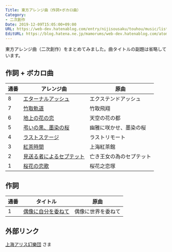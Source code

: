 ```yaml
---
Title: 東方アレンジ曲（作詞+ボカロ曲）
Category:
- 二次創作
Date: 2019-12-09T15:05:00+09:00
URL: https://web-dev.hatenablog.com/entry/nijisousaku/touhou/music/list
EditURL: https://blog.hatena.ne.jp/mamorums/web-dev.hatenablog.com/atom/entry/17680117127113949944
---
```


東方アレンジ曲（二次創作）をまとめてみました。曲タイトルの副題は省略しています。


## 作詞 + ボカロ曲
| 通番 | アレンジ曲                                                                                                                                                             | 原曲                               |
|------|-------------------------------------------------------------------------------------------------------------------------|---------------------------|
| 8      | <a target="_blank" href="/entry/nijisousaku/touhou/music/eiyasyou/eternal-ash">エターナルアッシュ</a> | エクステンドアッシュ  |
| 7      | <a target="_blank" href="/entry/nijisousaku/touhou/music/eiyasyou/taketorikidou">竹取軌道</a>                | 竹取飛翔                        |
| 6      | <a target="_blank" href="/entry/nijisousaku/touhou/music/youyoumu/chijounohana">地上の花の恋</a>     | 天空の花の都                 |
| 5      | <a target="_blank" href="/entry/nijisousaku/touhou/music/youyoumu/tomurai">弔いの黒、墨染の桜</a>   | 幽雅に咲かせ、墨染の桜 |
| 4      | <a target="_blank" href="/entry/nijisousaku/touhou/music/chireiden/last-stage">ラストステージ</a>          | ラストリモート             |
| 3      | <a target="_blank" href="/entry/nijisousaku/touhou/music/koumakyou/kouchajikan">紅茶時間</a>              | 上海紅茶館                    |
| 2      | <a target="_blank" href="/entry/nijisousaku/touhou/music/koumakyou/miokuru">見送る者によるセプテット</a> | 亡き王女の為のセプテット |
| 1      | <a target="_blank" href="/entry/nijisousaku/touhou/music/hourainingyo/oukanokoiuta">桜花の恋歌</a>    | 桜花之恋塚                     |


## 作詞
| 通番 | タイトル                                                                                                                                                         | 原曲                          |
|------|--------------------------------------------------------------------------------------------------------------------|------------------------|
| 1      | <a target="_blank" href="/entry/nijisousaku/touhou/music/kikeijuu/guuzou">偶像に自分を委ねて</a> | 偶像に世界を委ねて |


## 外部リンク
[上海アリス幻樂団](https://www16.big.or.jp/~zun/) さま
